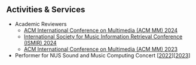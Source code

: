 ## Activities & Services

<ul>
      <li>Academic Reviewers
          <ul>
            <li><a href="https://2024.acmmm.org/"><autocolor>ACM International Conference on Multimedia (ACM MM) 2024</autocolor></a></li>
            <li><a href="https://ismir2024.ismir.net/"><autocolor>International Society for Music Information Retrieval Conference (ISMIR) 2024</autocolor></a></li>
            <li><a href="https://www.acmmm2023.org/"><autocolor>ACM International Conference on Multimedia (ACM MM) 2023</autocolor></a></li>
          </ul>
      </li>
      <li>Performer for NUS Sound and Music Computing Concert [<a href="https://smcnus.comp.nus.edu.sg/seminar_concert_2022">2022</a>][<a href="https://smcnus.comp.nus.edu.sg/concert_2023">2023</a>]</li>

